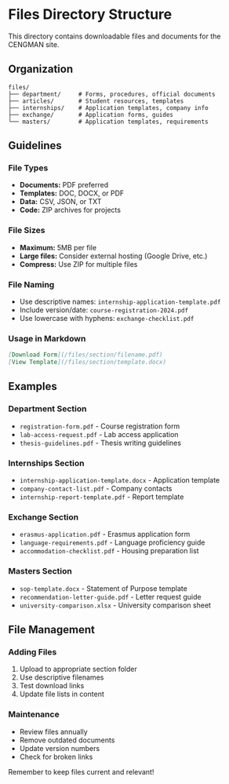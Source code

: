 # Files Directory Structure

This directory contains downloadable files and documents for the CENGMAN site.

## Organization

```
files/
├── department/     # Forms, procedures, official documents
├── articles/       # Student resources, templates
├── internships/    # Application templates, company info
├── exchange/       # Application forms, guides
└── masters/        # Application templates, requirements
```

## Guidelines

### File Types
- **Documents:** PDF preferred
- **Templates:** DOC, DOCX, or PDF
- **Data:** CSV, JSON, or TXT
- **Code:** ZIP archives for projects

### File Sizes
- **Maximum:** 5MB per file
- **Large files:** Consider external hosting (Google Drive, etc.)
- **Compress:** Use ZIP for multiple files

### File Naming
- Use descriptive names: `internship-application-template.pdf`
- Include version/date: `course-registration-2024.pdf`
- Use lowercase with hyphens: `exchange-checklist.pdf`

### Usage in Markdown
```markdown
[Download Form](/files/section/filename.pdf)
[View Template](/files/section/template.docx)
```

## Examples

### Department Section
- `registration-form.pdf` - Course registration form
- `lab-access-request.pdf` - Lab access application
- `thesis-guidelines.pdf` - Thesis writing guidelines

### Internships Section
- `internship-application-template.docx` - Application template
- `company-contact-list.pdf` - Company contacts
- `internship-report-template.pdf` - Report template

### Exchange Section
- `erasmus-application.pdf` - Erasmus application form
- `language-requirements.pdf` - Language proficiency guide
- `accommodation-checklist.pdf` - Housing preparation list

### Masters Section
- `sop-template.docx` - Statement of Purpose template
- `recommendation-letter-guide.pdf` - Letter request guide
- `university-comparison.xlsx` - University comparison sheet

## File Management

### Adding Files
1. Upload to appropriate section folder
2. Use descriptive filenames
3. Test download links
4. Update file lists in content

### Maintenance
- Review files annually
- Remove outdated documents
- Update version numbers
- Check for broken links

Remember to keep files current and relevant! 